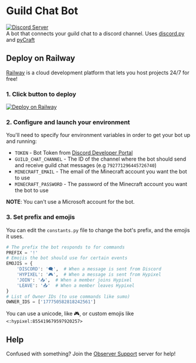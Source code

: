# Guild Chat Bot
[![Discord Server](https://img.shields.io/discord/763987695374434306?color=5865F2&logo=discord&logoColor=white)](https://discord.gg/YyCyZtchg3) \
A bot that connects your guild chat to a discord channel. Uses [discord.py](https://github.com/Rapptz/discord.py) and [pyCraft](https://github.com/ammaraskar/pyCraft)

## Deploy on Railway
[Railway](https://railway.app) is a cloud development platform that lets you host projects 24/7 for free!

### 1. Click button to deploy
[![Deploy on Railway](https://railway.app/button.svg)](https://railway.app/new/template?template=https%3A%2F%2Fgithub.com%2Fevernotemc%2Fhypixel-guild-chat-py&envs=TOKEN%2CGUILD_CHAT_CHANNEL%2CMINECRAFT_EMAIL%2CMINECRAFT_PASSWORD&TOKENDesc=Bot+Token+from+Discord+Developer+Portal&GUILD_CHAT_CHANNELDesc=The+channel+id+of+where+the+bot+should+send+messages&MINECRAFT_EMAILDesc=The+email+of+the+Minecraft+account+%28Mojang+only%29+the+bot+should+log+in+to&MINECRAFT_PASSWORDDesc=The+password+of+the+Minecraft+account+the+bot+should+log+in+to)

### 2. Configure and launch your environment
You'll need to specify four environment variables in order to get your bot up and running:
- `TOKEN` - Bot Token from [Discord Developer Portal](https://discord.com/developers/applications)
- `GUILD_CHAT_CHANNEL` - The ID of the channel where the bot should send and receive guild chat messages (e.g `792771296445726740`)
- `MINECRAFT_EMAIL` - The email of the Minecraft account you want the bot to use
- `MINECRAFT_PASSWORD` - The password of the Minecraft account you want the bot to use

**NOTE**: You can't use a Microsoft account for the bot.

### 3. Set prefix and emojis
You can edit the `constants.py` file to change the bot's prefix, and the emojis it uses.
```python
# The prefix the bot responds to for commands
PREFIX = '!'
# Emojis the bot should use for certain events
EMOJIS = {
    'DISCORD': '🗨️',  # When a message is sent from Discord
    'HYPIXEL': '🎮',  # When a message is sent from Hypixel
    'JOIN': '📥',  # When a member joins Hypixel
    'LEAVE': '📤'  # When a member leaves Hypixel
}
# List of Owner IDs (to use commands like sumo)
OWNER_IDS = ['177750582818242561']
```
You can use a unicode, like 🎮, or custom emojis like `<:hypixel:855419679597920257>`

## Help
Confused with something? Join the [Observer Support](https://discord.gg/YyCyZtchg3) server for help!